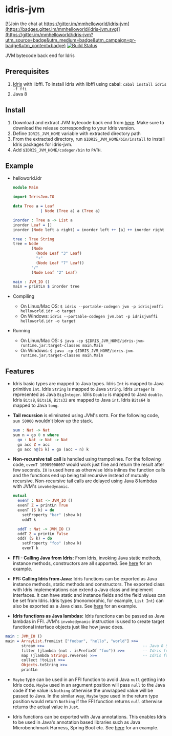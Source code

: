 # idris-jvm

[![Join the chat at https://gitter.im/mmhelloworld/idris-jvm](https://badges.gitter.im/mmhelloworld/idris-jvm.svg)](https://gitter.im/mmhelloworld/idris-jvm?utm_source=badge&utm_medium=badge&utm_campaign=pr-badge&utm_content=badge) [![Build Status](https://travis-ci.org/mmhelloworld/idris-jvm.svg?branch=master)](https://travis-ci.org/mmhelloworld/idris-jvm)

JVM bytecode back end for Idris

## Prerequisites

1. [Idris](https://github.com/idris-lang/Idris-dev) with libffi. To install Idris with libffi using cabal: `cabal install idris -f ffi`
2. Java 8

## Install
1. Download and extract JVM bytecode back end from [here](https://github.com/mmhelloworld/idris-jvm/releases). Make sure to download the release corresponding to your Idris version.
2. Define `IDRIS_JVM_HOME` variable with extracted directory path
3. From the extracted directory, run `$IDRIS_JVM_HOME/bin/install` to install Idris packages for idris-jvm.
4. Add `$IDRIS_JVM_HOME/codegen/bin` to `PATH`.

## Example

* helloworld.idr

    ```idris
    module Main

    import IdrisJvm.IO

    data Tree a = Leaf
                | Node (Tree a) a (Tree a)

    inorder : Tree a -> List a
    inorder Leaf = []
    inorder (Node left a right) = inorder left ++ [a] ++ inorder right

    tree : Tree String
    tree = Node
            (Node
              (Node Leaf "3" Leaf)
              "+"
              (Node Leaf "7" Leaf))
            "/"
            (Node Leaf "2" Leaf)

    main : JVM_IO ()
    main = printLn $ inorder tree
    ```

* Compiling
    * On Linux/Mac OS:  `$ idris --portable-codegen jvm -p idrisjvmffi helloworld.idr -o target`
    * On Windows:  `idris --portable-codegen jvm.bat -p idrisjvmffi helloworld.idr -o target`

* Running
    * On Linux/Mac OS:  `$ java -cp $IDRIS_JVM_HOME/idris-jvm-runtime.jar:target-classes main.Main`
    * On Windows:  `$ java -cp $IDRIS_JVM_HOME/idris-jvm-runtime.jar;target-classes main.Main`

## Features

* Idris basic types are mapped to Java types. Idris `Int` is mapped to Java primitive `int`. Idris `String` is mapped to Java `String`. Idris `Integer` is represented as Java `BigInteger`.
Idris `Double` is mapped to Java `double`. Idris `Bits8`, `Bits16`, `Bits32` are mapped to Java `int`.
Idris `Bits64` is mapped to Java `long`.

* **Tail recursion** is eliminated using JVM's `GOTO`. For the following code, `sum 50000` wouldn't blow up the stack.
    ```idris
    sum : Nat -> Nat
    sum n = go 0 n where
      go : Nat -> Nat -> Nat
      go acc Z = acc
      go acc n@(S k) = go (acc + n) k
    ```

* **Non-recursive tail call** is handled using trampolines. For the following code, `evenT 10909000007` would work just fine and return the result after few seconds. `IO` is used here as otherwise Idris inlines the function calls and the functions end up being tail recursive instead of mutually recursive. Non-recursive tail calls are delayed using Java 8 lambdas with JVM's `invokedynamic`.

    ```idris
    mutual
      evenT : Nat -> JVM_IO ()
      evenT Z = printLn True
      evenT (S k) = do
        setProperty "bar" (show k)
        oddT k

      oddT : Nat -> JVM_IO ()
      oddT Z = printLn False
      oddT (S k) = do
        setProperty "foo" (show k)
        evenT k
    ```
* **FFI - Calling Java from Idris:** From Idris, invoking Java static methods, instance methods, constructors are all supported.
See [here](https://github.com/mmhelloworld/idris-jvm/blob/master/idris-jvm-integration-test/src/test/resources/idris-test-sources/ffi/ffi.idr) for an example.

* **FFI: Calling Idris from Java:** Idris functions can be exported as Java instance methods, static methods and constructors. The exported class with Idris implementations can extend a Java class and implement interfaces. It can have static and instance fields and the field values can be set from Idris. Idris types (monomorphic, for example, `List Int`) can also be exported as a Java class. See [here](https://github.com/mmhelloworld/idris-jvm/blob/master/idris-jvm-integration-test/src/test/resources/idris-test-sources/ffi/ffi.idr) for an example.

* **Idris functions as Java lambdas:** Idris functions can be passed as Java lambdas in FFI. JVM's `invokedynamic` instruction is used to create target functional interface objects just like how javac does.

```idris
main : JVM_IO ()
main = ArrayList.fromList ["foobar", "hello", "world"] >>=
       stream >>=                                           -- Java 8 Stream from Java's ArrayList
       filter (jlambda (not . isPrefixOf "foo")) >>=        -- Idris function as Java "Predicate" lambda
       map (jlambda Strings.reverse) >>=                    -- Idris function as Java "Function" lambda
       collect !toList >>=
       Objects.toString >>=
       printLn
```

* `Maybe` type can be used in an FFI function to avoid Java `null` getting into Idris code. `Maybe` used in an
argument position will pass `null` to the Java code if the value is `Nothing` otherwise the unwrapped value will be passed to
Java. In the similar way, `Maybe` type used in the return type position would return `Nothing` if the FFI function returns `null` otherwise returns the actual value in `Just`.

* Idris functions can be exported with Java annotations. This enables Idris to be used in Java's annotation based libraries
such as Java Microbenchmark Harness, Spring Boot etc.
See [here](https://github.com/mmhelloworld/idris-jvm/blob/master/idris-jvm-integration-test/src/test/resources/idris-test-sources/ffi/ffi.idr#280) for an example.
